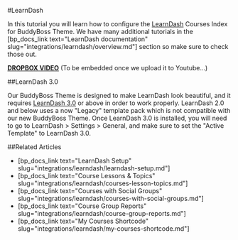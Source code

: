 #LearnDash

In this tutorial you will learn how to configure the [LearnDash](https://learndash.idevaffiliate.com/111.html) Courses Index for BuddyBoss Theme. We have many additional tutorials in the [bp_docs_link text="LearnDash documentation" slug="integrations/learndash/overview.md"] section so make sure to check those out.

[**DROPBOX VIDEO**](https://www.dropbox.com/s/z6y5i8tw1lrcxwt/buddyboss-integrations-learndash-courses-index.mp4?raw=1)
(To be embedded once we upload it to Youtube...)

##LearnDash 3.0

Our BuddyBoss Theme is designed to make LearnDash look beautiful, and it requires [LearnDash 3.0](https://www.learndash.com/best-wordpress-lms-plugin/) or above in order to work properly. LearnDash 2.0 and below uses a now "Legacy" template pack which is not compatible with our new BuddyBoss Theme. Once LearnDash 3.0 is installed, you will need to go to LearnDash > Settings > General, and make sure to set the "Active Template" to LearnDash 3.0.

##Related Articles

- [bp_docs_link text="LearnDash Setup" slug="integrations/learndash/learndash-setup.md"]
- [bp_docs_link text="Course Lessons & Topics" slug="integrations/learndash/courses-lesson-topics.md"]
- [bp_docs_link text="Courses with Social Groups" slug="integrations/learndash/courses-with-social-groups.md"]
- [bp_docs_link text="Course Group Reports" slug="integrations/learndash/course-group-reports.md"]
- [bp_docs_link text="My Courses Shortcode" slug="integrations/learndash/my-courses-shortcode.md"]